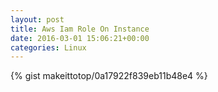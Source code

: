 ```yaml
---
layout: post                                                                                                              
title: Aws Iam Role On Instance                                                                                                                       
date: 2016-03-01 15:06:21+00:00                                                                                                                        
categories: Linux                                                                                                                
---                                                                                                                              
```


{% gist makeittotop/0a17922f839eb11b48e4 %}                                                                                                           


